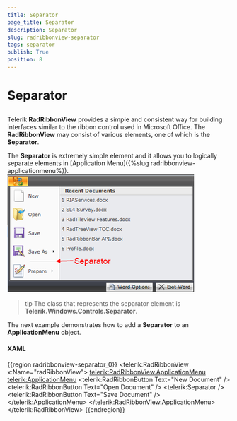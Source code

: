```yaml
---
title: Separator
page_title: Separator
description: Separator
slug: radribbonview-separator
tags: separator
publish: True
position: 8
---
```


# Separator



## 

Telerik __RadRibbonView__ provides a simple and consistent way for building interfaces similar to the ribbon control used in Microsoft Office. The __RadRibbonView__ may consist of various elements, one of which is the __Separator__.
				

The __Separator__ is extremely simple element and it allows you to logically separate elements in [Application Menu]({%slug radribbonview-applicationmenu%}).
				![](images/RadRibbonView_Separator_Overview.png)

>tip
					The class that represents the separator element is __Telerik.Windows.Controls.Separator__.
				

The next example demonstrates how to add a __Separator__ to an __ApplicationMenu__ object.
				

#### __XAML__

{{region radribbonview-separator_0}}
	<telerik:RadRibbonView x:Name="radRibbonView">
	    <telerik:RadRibbonView.ApplicationMenu>
	        <telerik:ApplicationMenu>
	            <telerik:RadRibbonButton Text="New Document" />
	            <telerik:RadRibbonButton Text="Open Document" />
	            <telerik:Separator />
	            <telerik:RadRibbonButton Text="Save Document" />
	        </telerik:ApplicationMenu>
	    </telerik:RadRibbonView.ApplicationMenu>
	</telerik:RadRibbonView>
	{{endregion}}


